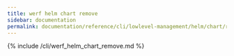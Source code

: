 ```yaml
---
title: werf helm chart remove
sidebar: documentation
permalink: documentation/reference/cli/lowlevel-management/helm/chart/remove.html
---
```


{% include /cli/werf_helm_chart_remove.md %}
